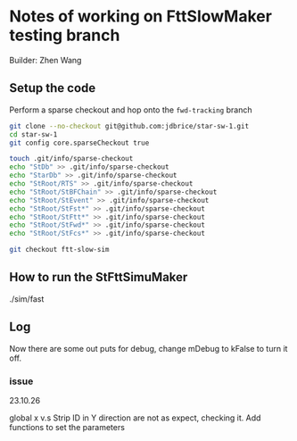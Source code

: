 # Notes of working on FttSlowMaker testing branch

Builder: Zhen Wang

## Setup the code
Perform a sparse checkout and hop onto the `fwd-tracking` branch
```sh
git clone --no-checkout git@github.com:jdbrice/star-sw-1.git
cd star-sw-1
git config core.sparseCheckout true

touch .git/info/sparse-checkout
echo "StDb" >> .git/info/sparse-checkout
echo "StarDb" >> .git/info/sparse-checkout
echo "StRoot/RTS" >> .git/info/sparse-checkout
echo "StRoot/StBFChain" >> .git/info/sparse-checkout
echo "StRoot/StEvent" >> .git/info/sparse-checkout
echo "StRoot/StFst*" >> .git/info/sparse-checkout
echo "StRoot/StFtt*" >> .git/info/sparse-checkout
echo "StRoot/StFwd*" >> .git/info/sparse-checkout
echo "StRoot/StFcs*" >> .git/info/sparse-checkout

git checkout ftt-slow-sim
```

## How to run the StFttSimuMaker
./sim/fast

## Log
Now there are some out puts for debug, change mDebug to kFalse to turn it off.

### issue
23.10.26

global x v.s Strip ID in Y direction are not as expect, checking it.
Add functions to set the parameters



